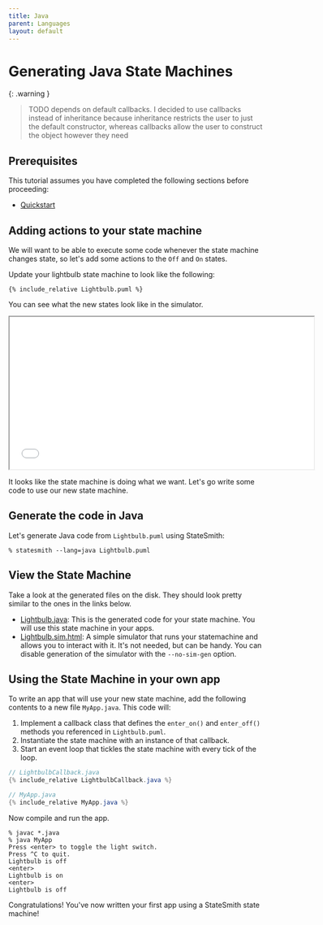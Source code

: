 ```yaml
---
title: Java
parent: Languages
layout: default
---
```


# Generating Java State Machines

{: .warning }
> TODO depends on default callbacks.
> I decided to use callbacks instead of inheritance because inheritance restricts
> the user to just the default constructor, whereas callbacks allow the user
> to construct the object however they need

## Prerequisites

This tutorial assumes you have completed the following sections before proceeding:
* [Quickstart](/StateSmith/quickstart/)



## Adding actions to your state machine

We will want to be able to execute some code whenever the state machine changes state, so let's add some actions to the `Off` and `On` states.

Update your lightbulb state machine to look like the following:

```plantuml
{% include_relative Lightbulb.puml %}
```

You can see what the new states look like in the simulator.

<iframe height="300" width="600" src="gen/Lightbulb.sim.html"></iframe>


It looks like the state machine is doing what we want. Let's go write some code to use our new state machine.

## Generate the code in Java

Let's generate Java code from `Lightbulb.puml` using StateSmith:

```
% statesmith --lang=java Lightbulb.puml
```

## View the State Machine

Take a look at the generated files on the disk. They should look pretty similar to the ones in the links below.

* [Lightbulb.java](gen/Lightbulb.java): This is the generated code for your state machine. You will use this state machine in your apps.
* [Lightbulb.sim.html](gen/Lightbulb.sim.html): A simple simulator that runs your statemachine and allows you to interact with it. It's not needed, but can be handy. You can disable generation of the simulator with the `--no-sim-gen` option.


## Using the State Machine in your own app

To write an app that will use your new state machine,
add the following contents to a new file `MyApp.java`. This code will:

1. Implement a callback class that defines the `enter_on()` and `enter_off()` methods you referenced in `Lightbulb.puml`.
2. Instantiate the state machine with an instance of that callback.
3. Start an event loop that tickles the state machine with every tick of the loop.

```java
// LightbulbCallback.java
{% include_relative LightbulbCallback.java %}
```

```java
// MyApp.java
{% include_relative MyApp.java %}
```

Now compile and run the app.

```
% javac *.java
% java MyApp
Press <enter> to toggle the light switch.
Press ^C to quit.
Lightbulb is off
<enter>
Lightbulb is on
<enter>
Lightbulb is off
```

Congratulations! You've now written your first app using a StateSmith state machine!
